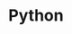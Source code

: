 ---
layout: project
title: "Python"
description: "All Kinds of Stuff with Python"
header-img: "img/home-bg.png"
category: python
---